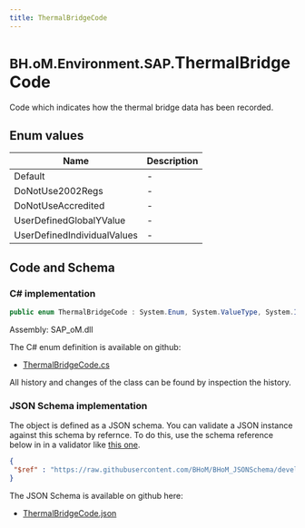 ```yaml
---
title: ThermalBridgeCode
---
```


# <small>BH.oM.Environment.SAP.</small>**ThermalBridgeCode**

Code which indicates how the thermal bridge data has been recorded.

## Enum values

| Name            | Description                                                    |
|-----------------|----------------------------------------------------------------|
| Default |  -  |
| DoNotUse2002Regs |  -  |
| DoNotUseAccredited |  -  |
| UserDefinedGlobalYValue |  -  |
| UserDefinedIndividualValues |  -  |


## Code and Schema

### C# implementation

``` C# title="C#"
public enum ThermalBridgeCode : System.Enum, System.ValueType, System.IComparable, System.ISpanFormattable, System.IFormattable, System.IConvertible
```

Assembly: SAP_oM.dll

The C# enum definition is available on github:

- [ThermalBridgeCode.cs](https://github.com/BHoM/SAP_Toolkit/blob/develop/SAP_oM/Enums\ThermalBridgeCode.cs)

All history and changes of the class can be found by inspection the history.
### JSON Schema implementation

The object is defined as a JSON schema. You can validate a JSON instance against this schema by refernce. To do this, use the schema reference below in in a validator like [this one](https://www.jsonschemavalidator.net/).

``` json title="JSON Schema"
{
 "$ref" : "https://raw.githubusercontent.com/BHoM/BHoM_JSONSchema/develop/SAP_oM/SAP/ThermalBridgeCode.json"
}
```

The JSON Schema is available on github here:

- [ThermalBridgeCode.json](https://github.com/BHoM/BHoM_JSONSchema/blob/develop/SAP_oM/SAP/ThermalBridgeCode.json)
